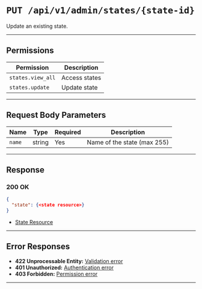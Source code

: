 # `PUT /api/v1/admin/states/{state-id}`

Update an existing state.


---

## Permissions
| Permission            | Description         |
|-----------------------|---------------------|
| `states.view_all`     | Access states       |
| `states.update`       | Update state        |

---

## Request Body Parameters
| Name     | Type    | Required | Description                        |
|----------|---------|----------|------------------------------------|
| `name`   | string  | Yes      | Name of the state (max 255)        |

---

## Response

### 200 OK
```json
{
  "state": {<state resource>}
}
```
- [State Resource](state_resource.md)

---

## Error Responses
- **422 Unprocessable Entity:** [Validation error](../../_globals/validation-errors.md)
- **401 Unauthorized:** [Authentication error](../../_globals/authentication-errors.md)
- **403 Forbidden:** [Permission error](../../_globals/permission-errors.md)

---

